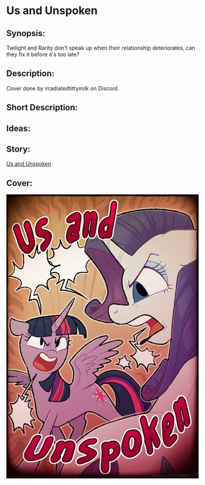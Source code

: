 # Us and Unspoken

## Synopsis:
Twilight and Rarity don't speak up when their relationship deteriorates, can they fix it before it's too late?

## Description:


Cover done by irradiatedtittymilk on Discord.

## Short Description:


## Ideas:


## Story:
[Us and Unspoken](./us-and-unspoken.md)

## Cover:
![cover](./us-and-unspoken-cover.png)